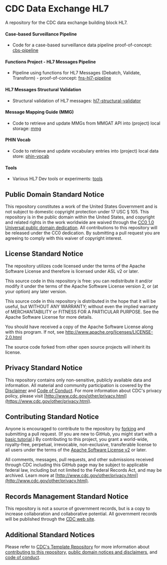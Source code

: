# CDC Data Exchange HL7

A repository for the CDC data exchange building block HL7.


#### Case-based Surveillance Pipeline
- Code for a case-based surveillance data pipeline proof-of-concept:
[cbs-pipeline](https://github.com/CDCgov/data-exchange-hl7/tree/master/cbs-pipeline#case-based-surveillance-pipeline)


#### Functions Project - HL7 Messages Pipeline
- Pipeline using functions for HL7 Messages (Debatch, Validate, Transform) - proof-of-concept:
[fns-hl7-pipeline](https://github.com/CDCgov/data-exchange-hl7/tree/master/fns-hl7-pipeline)


#### HL7 Messages Structural Validation
- Structural validation of HL7 messages:
[hl7-structural-validator](https://github.com/CDCgov/data-exchange-hl7/tree/master/hl7-structural-validator)


#### Message Mapping Guide (MMG) 
- Code to retrieve and update MMGs from MMGAT API into (project) local storage:
[mmg](https://github.com/CDCgov/data-exchange-hl7/tree/master/mmg)


#### PHIN Vocab
- Code to retrieve and update vocabulary entries into (project) local data store:
[phin-vocab](https://github.com/CDCgov/data-exchange-hl7/tree/master/phin-vocab)


#### Tools
- Various HL7 Dev tools or experiments:
[tools](https://github.com/CDCgov/data-exchange-hl7/tree/master/tools)



## Public Domain Standard Notice
This repository constitutes a work of the United States Government and is not
subject to domestic copyright protection under 17 USC § 105. This repository is in
the public domain within the United States, and copyright and related rights in
the work worldwide are waived through the [CC0 1.0 Universal public domain dedication](https://creativecommons.org/publicdomain/zero/1.0/).
All contributions to this repository will be released under the CC0 dedication. By
submitting a pull request you are agreeing to comply with this waiver of
copyright interest.

## License Standard Notice
The repository utilizes code licensed under the terms of the Apache Software
License and therefore is licensed under ASL v2 or later.

This source code in this repository is free: you can redistribute it and/or modify it under
the terms of the Apache Software License version 2, or (at your option) any
later version.

This source code in this repository is distributed in the hope that it will be useful, but WITHOUT ANY
WARRANTY; without even the implied warranty of MERCHANTABILITY or FITNESS FOR A
PARTICULAR PURPOSE. See the Apache Software License for more details.

You should have received a copy of the Apache Software License along with this
program. If not, see http://www.apache.org/licenses/LICENSE-2.0.html

The source code forked from other open source projects will inherit its license.

## Privacy Standard Notice
This repository contains only non-sensitive, publicly available data and
information. All material and community participation is covered by the
[Disclaimer](https://github.com/CDCgov/template/blob/master/DISCLAIMER.md)
and [Code of Conduct](https://github.com/CDCgov/template/blob/master/code-of-conduct.md).
For more information about CDC's privacy policy, please visit [http://www.cdc.gov/other/privacy.html](https://www.cdc.gov/other/privacy.html).

## Contributing Standard Notice
Anyone is encouraged to contribute to the repository by [forking](https://help.github.com/articles/fork-a-repo)
and submitting a pull request. (If you are new to GitHub, you might start with a
[basic tutorial](https://help.github.com/articles/set-up-git).) By contributing
to this project, you grant a world-wide, royalty-free, perpetual, irrevocable,
non-exclusive, transferable license to all users under the terms of the
[Apache Software License v2](http://www.apache.org/licenses/LICENSE-2.0.html) or
later.

All comments, messages, pull requests, and other submissions received through
CDC including this GitHub page may be subject to applicable federal law, including but not limited to the Federal Records Act, and may be archived. Learn more at [http://www.cdc.gov/other/privacy.html](http://www.cdc.gov/other/privacy.html).

## Records Management Standard Notice
This repository is not a source of government records, but is a copy to increase
collaboration and collaborative potential. All government records will be
published through the [CDC web site](http://www.cdc.gov).

## Additional Standard Notices
Please refer to [CDC's Template Repository](https://github.com/CDCgov/template)
for more information about [contributing to this repository](https://github.com/CDCgov/template/blob/master/CONTRIBUTING.md),
[public domain notices and disclaimers](https://github.com/CDCgov/template/blob/master/DISCLAIMER.md),
and [code of conduct](https://github.com/CDCgov/template/blob/master/code-of-conduct.md).
